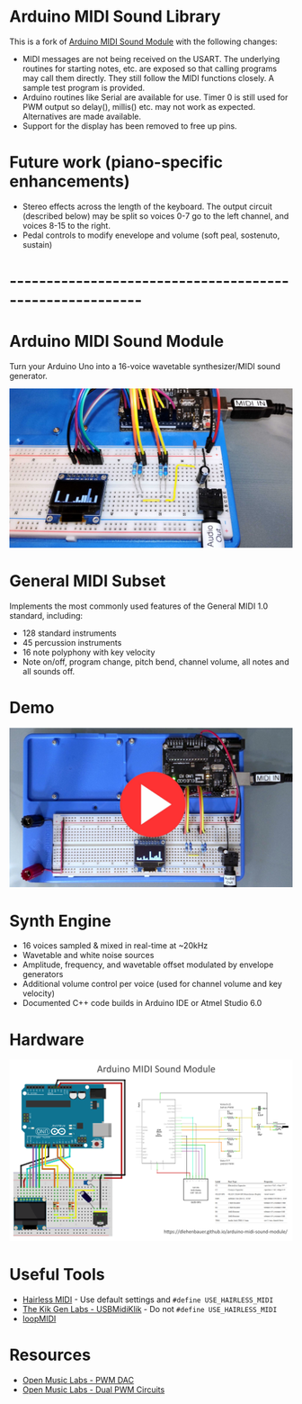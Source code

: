 # Arduino MIDI Sound Library
This is a fork of [Arduino MIDI Sound Module](https://github.com/DLehenbauer/arduino-midi-sound-module) with the following changes:
* MIDI messages are not being received on the USART. The underlying routines for starting notes, etc. are exposed so that calling programs may call them directly. They still follow the MIDI functions closely. A sample test program is provided.
* Arduino routines like Serial are available for use. Timer 0 is still used for PWM output so delay(), millis() etc. may not work as expected. Alternatives are made available.
* Support for the display has been removed to free up pins.

# Future work (piano-specific enhancements)
* Stereo effects across the length of the keyboard. The output circuit (described below) may be split so voices 0-7 go to the left channel, and voices 8-15 to the right.
* Pedal controls to modify enevelope and volume (soft peal, sostenuto, sustain)

# --------------------------------------------------------
# Arduino MIDI Sound Module
Turn your Arduino Uno into a 16-voice wavetable synthesizer/MIDI sound generator.

[![Image](media/Ardunio-MIDI-Sound-Module-Photo.jpg)](https://raw.githubusercontent.com/DLehenbauer/arduino-midi-sound-module/master/media/Ardunio-MIDI-Sound-Module-Photo.jpg)

# General MIDI Subset
Implements the most commonly used features of the General MIDI 1.0 standard, including:
* 128 standard instruments
* 45 percussion instruments
* 16 note polyphony with key velocity
* Note on/off, program change, pitch bend, channel volume, all notes and all sounds off.

# Demo

[![Arduino - Imperial March (Video)](media/Thumbnail.jpg)](https://www.youtube.com/watch?v=4pCgZSmhi4E)

# Synth Engine      
* 16 voices sampled & mixed in real-time at ~20kHz
* Wavetable and white noise sources
* Amplitude, frequency, and wavetable offset modulated by envelope generators
* Additional volume control per voice (used for channel volume and key velocity)
* Documented C++ code builds in Arduino IDE or Atmel Studio 6.0

# Hardware
[![Schematic](media/Ardunio-MIDI-Sound-Module-Plans.png)](https://raw.githubusercontent.com/DLehenbauer/arduino-midi-sound-module/master/media/Ardunio-MIDI-Sound-Module-Plans.png)

# Useful Tools
* [Hairless MIDI](https://projectgus.github.io/hairless-midiserial/) - Use default settings and `#define USE_HAIRLESS_MIDI`
* [The Kik Gen Labs - USBMidiKlik](https://github.com/TheKikGen/USBMidiKliK) - Do not `#define USE_HAIRLESS_MIDI`
* [loopMIDI](https://www.tobias-erichsen.de/software/loopmidi.html)

# Resources
* [Open Music Labs - PWM DAC](http://www.openmusiclabs.com/learning/digital/pwm-dac.1.html)
* [Open Music Labs - Dual PWM Circuits](http://www.openmusiclabs.com/learning/digital/pwm-dac/dual-pwm-circuits/index.html)
